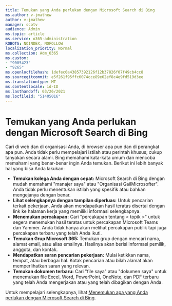 ```yaml
---
title: Temukan yang Anda perlukan dengan Microsoft Search di Bing
ms.author: v-jmathew
author: v-jmathew
manager: scotv
audience: Admin
ms.topic: article
ms.service: o365-administration
ROBOTS: NOINDEX, NOFOLLOW
localization_priority: Normal
ms.collection: Adm_O365
ms.custom:
- "9005423"
- "9265"
ms.openlocfilehash: 1defec0a43857392126f12b37826f07f49cb4cc8
ms.sourcegitcommit: e5f261f95ffc6074cce89e62ef8c4e9fd519d3ee
ms.translationtype: MT
ms.contentlocale: id-ID
ms.lasthandoff: 03/26/2021
ms.locfileid: "51405016"
---
```

# <a name="find-what-you-need-with-microsoft-search-in-bing"></a>Temukan yang Anda perlukan dengan Microsoft Search di Bing

Cari di web dan di organisasi Anda, di browser apa pun dan di perangkat apa pun. Anda tidak perlu mempelajari istilah atau perintah khusus; cukup tanyakan secara alami. Bing memahami kata-kata umum dan mencoba memahami yang benar-benar ingin Anda temukan. Berikut ini lebih banyak hal yang bisa Anda lakukan:

- **Temukan kolega Anda dengan cepat:** Microsoft Search di Bing dengan mudah memahami "manajer saya" atau "Organisasi GailMicrosofter". Anda tidak perlu menentukan istilah yang spesifik atau bahkan mengejanya dengan benar.
- **Lihat selengkapnya dengan tampilan diperluas:** Untuk pencarian terkait pekerjaan, Anda akan mendapatkan hasil teratas disertai dengan link ke halaman kerja yang memiliki informasi selengkapnya.
- **Menemukan percakapan:** Cari "percakapan tentang < topik >" untuk segera menemukan hasil teratas untuk percakapan Microsoft Teams dan Yammer. Anda tidak hanya akan melihat percakapan publik tapi juga percakapan terbaru yang telah Anda ikuti.
- **Temukan Grup Microsoft 365:** Temukan grup dengan mencari nama, alamat email, atau alias emailnya. Hasilnya akan berisi informasi pemilik, anggota, dan kontak.
- **Mendapatkan saran pencarian pekerjaan:** Mulai ketikkan nama, tempat, atau berbagai hal. Kotak pencarian atau bilah alamat akan memperlihatkan saran yang relevan.
- **Temukan dokumen terbaru:** Cari "file saya" atau "dokumen saya" untuk menemukan file Excel, Word, PowerPoint, OneNote, dan PDF terbaru yang telah Anda mengerjakan atau yang telah dibagikan dengan Anda.

Untuk mempelajari selengkapnya, lihat [Menemukan apa yang Anda perlukan dengan Microsoft Search di Bing](https://go.microsoft.com/fwlink/?linkid=2149027).

